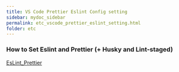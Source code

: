 ```yaml
---
title: VS Code Prettier Eslint Config setting
sidebar: mydoc_sidebar
permalink: etc_vscode_prettier_eslint_setting.html
folder: etc
---
```

### How to Set Eslint and Prettier (+ Husky and Lint-staged)

[EsLint_Prettier](https://feynubrick.github.io/2019/05/20/eslint-prettier.html)
